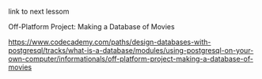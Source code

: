 
link to next lessom

Off-Platform Project: Making a Database of Movies

https://www.codecademy.com/paths/design-databases-with-postgresql/tracks/what-is-a-database/modules/using-postgresql-on-your-own-computer/informationals/off-platform-project-making-a-database-of-movies
